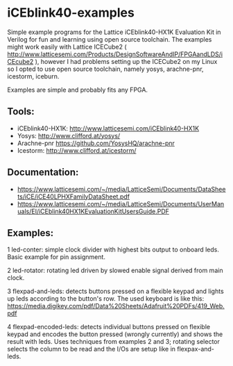 # iCEblink40-examples
Simple example programs for the Lattice iCEblink40-HX1K Evaluation Kit in Verilog for fun and learning using open source toolchain. The examples might work easily with Lattice ICECube2 ( http://www.latticesemi.com/Products/DesignSoftwareAndIP/FPGAandLDS/iCEcube2 ), however I had problems setting up the ICECube2 on my Linux so I opted to use open source toolchain, namely yosys, arachne-pnr, icestorm, iceburn.

Examples are simple and probably fits any FPGA.

## Tools:
* iCEblink40-HX1K: http://www.latticesemi.com/iCEblink40-HX1K
* Yosys: http://www.clifford.at/yosys/
* Arachne-pnr https://github.com/YosysHQ/arachne-pnr
* Icestorm: http://www.clifford.at/icestorm/

## Documentation:
* https://www.latticesemi.com/~/media/LatticeSemi/Documents/DataSheets/iCE/iCE40LPHXFamilyDataSheet.pdf
* https://www.latticesemi.com/~/media/LatticeSemi/Documents/UserManuals/EI/iCEblink40HX1KEvaluationKitUsersGuide.PDF

## Examples:
1 led-conter: simple clock divider with highest bits output to onboard leds. Basic example for pin assignment.

2 led-rotator: rotating led driven by slowed enable signal derived from main clock.

3 flexpad-and-leds: detects buttons pressed on a flexible keypad and lights up leds according to the button's row. The used keyboard is like this: https://media.digikey.com/pdf/Data%20Sheets/Adafruit%20PDFs/419_Web.pdf

4 flexpad-encoded-leds: detects individual buttons pressed on flexible keypad and encodes the button pressed (wrongly currently) and shows the result with leds. Uses techniques from examples 2 and 3; rotating selector selects the column to be read and the I/Os are setup like in flexpax-and-leds.
